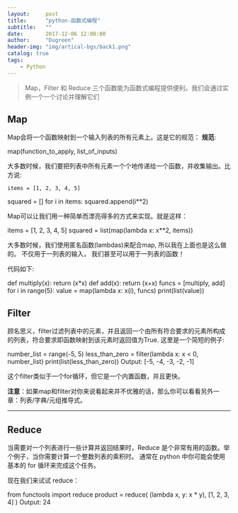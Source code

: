 ```yaml
---
layout:     post
title:      "python-函数式编程"
subtitle:   ""
date:       2017-12-06 12:00:00
author:     "Dugreen"
header-img: "img/artical-bgs/back1.png"
catalog: true
tags:
    - Python
---
```


> Map，Filter 和 Reduce 三个函数能为函数式编程提供便利。我们会通过实例一个一个讨论并理解它们

## Map

Map会将一个函数映射到一个输入列表的所有元素上。这是它的规范：
**规范**:

  map(function_to_apply, list_of_inputs)


大多数时候，我们要把列表中所有元素一个个地传递给一个函数，并收集输出。比方说:


	items = [1, 2, 3, 4, 5]
  squared = []
  for i in items:
          squared.append(i**2)


Map可以让我们用一种简单而漂亮得多的方式来实现。就是这样：


  items = [1, 2, 3, 4, 5]
  squared = list(map(lambda x: x**2, items))


大多数时候，我们使用匿名函数(lambdas)来配合map, 所以我在上面也是这么做的。 不仅用于一列表的输入， 我们甚至可以用于一列表的函数！

代码如下:


  def multiply(x):
          return (x*x)
  def add(x):
          return (x+x)
  funcs = [multiply, add]
  for i in range(5):
      value = map(lambda x: x(i), funcs)
      print(list(value))



## Filter

顾名思义，filter过滤列表中的元素，并且返回一个由所有符合要求的元素所构成的列表，符合要求即函数映射到该元素时返回值为True. 这里是一个简短的例子:



  number_list = range(-5, 5)
  less_than_zero = filter(lambda x: x < 0, number_list)
  print(list(less_than_zero))
  Output: [-5, -4, -3, -2, -1]


这个filter类似于一个for循环，但它是一个内置函数，并且更快。

**注意**：如果map和filter对你来说看起来并不优雅的话，那么你可以看看另外一章：列表/字典/元组推导式。

----------


## Reduce

当需要对一个列表进行一些计算并返回结果时，Reduce 是个非常有用的函数。举个例子，当你需要计算一个整数列表的乘积时。
通常在 python 中你可能会使用基本的 for 循环来完成这个任务。

现在我们来试试 reduce：


  from functools import reduce
  product = reduce( (lambda x, y: x * y), [1, 2, 3, 4] )
  Output: 24
